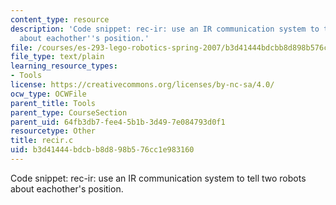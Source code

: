 ```yaml
---
content_type: resource
description: 'Code snippet: rec-ir: use an IR communication system to tell two robots
  about eachother''s position.'
file: /courses/es-293-lego-robotics-spring-2007/b3d41444bdcbb8d898b576cc1e983160_recir.c
file_type: text/plain
learning_resource_types:
- Tools
license: https://creativecommons.org/licenses/by-nc-sa/4.0/
ocw_type: OCWFile
parent_title: Tools
parent_type: CourseSection
parent_uid: 64fb3db7-fee4-5b1b-3d49-7e084793d0f1
resourcetype: Other
title: recir.c
uid: b3d41444-bdcb-b8d8-98b5-76cc1e983160
---
```

Code snippet: rec-ir: use an IR communication system to tell two robots about eachother's position.